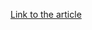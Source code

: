 [Link to the article](https://fireeye.com/blog/threat-research/2019/03/winrar-zero-day-abused-in-multiple-campaigns.html)
